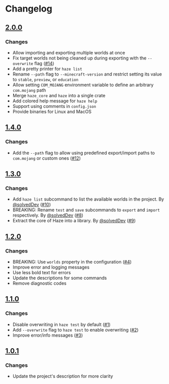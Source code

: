 # Changelog

## [2.0.0](https://github.com/salpland/haze/compare/v1.4.0...v2.0.0)

### Changes

- Allow importing and exporting multiple worlds at once
- Fix target worlds not being cleaned up during exporting with the `--overwrite`
  flag ([#14](https://github.com/salpland/haze/issues/14))
- Add a pretty printer for `haze list`
- Rename `--path` flag to `--minecraft-version` and restrict setting its value
  to `stable`, `preview`, or `education`
- Allow setting `COM_MOJANG` environment variable to define an arbitrary
  `com.mojang` path
- Merge `haze_core` and `haze` into a single crate
- Add colored help message for `haze help`
- Support using comments in `config.json`
- Provide binaries for Linux and MacOS

## [1.4.0](https://github.com/salpland/haze/compare/v1.3.0...v1.4.0)

### Changes

- Add the `--path` flag to allow using predefined export/import paths to
  `com.mojang` or custom ones
  ([#12](https://github.com/salpland/haze/issues/12))

## [1.3.0](https://github.com/salpland/haze/compare/v1.2.0...v1.3.0)

### Changes

- Add `haze list` subcommand to list the available worlds in the project. By
  [@solvedDev](https://github.com/solvedDev)
  ([#10](https://github.com/salpland/haze/issues/10))
- BREAKING: Rename `test` and `save` subcommands to `export` and `import`
  respectively. By [@solvedDev](https://github.com/solvedDev)
  ([#8](https://github.com/salpland/haze/issues/8))
- Extract the core of Haze into a library. By
  [@solvedDev](https://github.com/solvedDev)
  ([#9](https://github.com/salpland/haze/issues/9))

## [1.2.0](https://github.com/salpland/haze/compare/v1.1.0...v1.2.0)

### Changes

- BREAKING: Use `worlds` property in the configuration
  ([#4](https://github.com/salpland/haze/issues/4))
- Improve error and logging messages
- Use less bold text for errors
- Update the descriptions for some commands
- Remove diagnostic codes

## [1.1.0](https://github.com/salpland/haze/compare/v1.0.1...v1.1.0)

### Changes

- Disable overwriting in `haze test` by default
  ([#1](https://github.com/salpland/haze/issues/1))
- Add `--overwrite` flag to `haze test` to enable overwriting
  ([#2](https://github.com/salpland/haze/issues/2))
- Improve error/info messages ([#3](https://github.com/salpland/haze/issues/2))

## [1.0.1](https://github.com/salpland/haze/compare/v1.0.0...v1.0.1)

### Changes

- Update the project's description for more clarity
